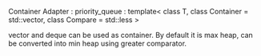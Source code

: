 Container Adapter : 
  priority_queue : template< class T,
    class Container = std::vector<T>,
    class Compare = std::less<typename Container::value_type> > 
  
  vector and deque can be used as container. 
  By default it is max heap, can be converted into min heap using greater<T> comparator.
